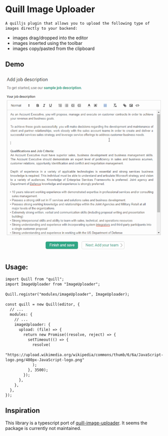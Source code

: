 # Quill Image Uploader
    A quilljs plugin that allows you to upload the following type of images directly to your backend:
* images drag/dropped into the editor
* images inserted using the toolbar
* images copy/pasted from the clipboard

## Demo
![Image of Yaktocat](/static/quill-example.gif)

## Usage: 
```
import Quill from "quill";
import ImageUploader from "ImageUploader";

Quill.register("modules/imageUploader", ImageUploader);

const quill = new Quill(editor, {
  // ...
  modules: {
    // ...
    imageUploader: {
      upload: (file) => {
        return new Promise((resolve, reject) => {
          setTimeout(() => {
            resolve(
              "https://upload.wikimedia.org/wikipedia/commons/thumb/6/6a/JavaScript-logo.png/480px-JavaScript-logo.png"
            );
          }, 3500);
        });
      },
    },
  },
});
```

## Inspiration
This library is a typescript port of [quill-image-uploader](https://github.com/NoelOConnell/quill-image-uploader). It seems the package is currently not maintained.
